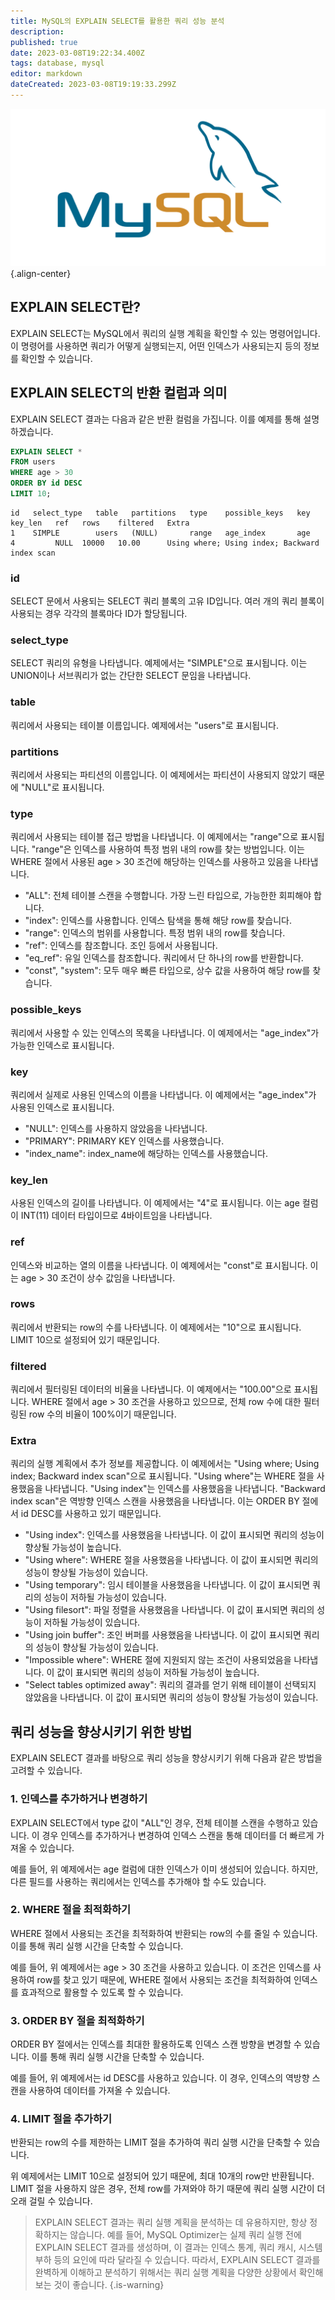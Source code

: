 ```yaml
---
title: MySQL의 EXPLAIN SELECT를 활용한 쿼리 성능 분석
description: 
published: true
date: 2023-03-08T19:22:34.400Z
tags: database, mysql
editor: markdown
dateCreated: 2023-03-08T19:19:33.299Z
---
```


![mysql-logo.png](/mysql-logo.png){.align-center}

## EXPLAIN SELECT란?

EXPLAIN SELECT는 MySQL에서 쿼리의 실행 계획을 확인할 수 있는 명령어입니다. 이 명령어를 사용하면 쿼리가 어떻게 실행되는지, 어떤 인덱스가 사용되는지 등의 정보를 확인할 수 있습니다.

## EXPLAIN SELECT의 반환 컬럼과 의미
EXPLAIN SELECT 결과는 다음과 같은 반환 컬럼을 가집니다. 이를 예제를 통해 설명하겠습니다.

```sql
EXPLAIN SELECT *
FROM users
WHERE age > 30
ORDER BY id DESC
LIMIT 10;
```

```
id   select_type   table   partitions   type    possible_keys   key    key_len   ref   rows    filtered   Extra
1    SIMPLE        users   (NULL)       range   age_index       age    4         NULL  10000   10.00      Using where; Using index; Backward index scan

```

### id

SELECT 문에서 사용되는 SELECT 쿼리 블록의 고유 ID입니다. 여러 개의 쿼리 블록이 사용되는 경우 각각의 블록마다 ID가 할당됩니다.
  
### select_type

SELECT 쿼리의 유형을 나타냅니다. 예제에서는 "SIMPLE"으로 표시됩니다. 이는 UNION이나 서브쿼리가 없는 간단한 SELECT 문임을 나타냅니다.

### table

쿼리에서 사용되는 테이블 이름입니다. 예제에서는 "users"로 표시됩니다.

### partitions

쿼리에서 사용되는 파티션의 이름입니다. 이 예제에서는 파티션이 사용되지 않았기 때문에 "NULL"로 표시됩니다.

### type

쿼리에서 사용되는 테이블 접근 방법을 나타냅니다. 이 예제에서는 "range"으로 표시됩니다. "range"은 인덱스를 사용하여 특정 범위 내의 row를 찾는 방법입니다. 이는 WHERE 절에서 사용된 age > 30 조건에 해당하는 인덱스를 사용하고 있음을 나타냅니다.

- "ALL": 전체 테이블 스캔을 수행합니다. 가장 느린 타입으로, 가능한한 회피해야 합니다.
- "index": 인덱스를 사용합니다. 인덱스 탐색을 통해 해당 row를 찾습니다.
- "range": 인덱스의 범위를 사용합니다. 특정 범위 내의 row를 찾습니다.
- "ref": 인덱스를 참조합니다. 조인 등에서 사용됩니다.
- "eq_ref": 유일 인덱스를 참조합니다. 쿼리에서 단 하나의 row를 반환합니다.
- "const", "system": 모두 매우 빠른 타입으로, 상수 값을 사용하여 해당 row를 찾습니다.

### possible_keys	

쿼리에서 사용할 수 있는 인덱스의 목록을 나타냅니다. 이 예제에서는 "age_index"가 가능한 인덱스로 표시됩니다.

### key

쿼리에서 실제로 사용된 인덱스의 이름을 나타냅니다. 이 예제에서는 "age_index"가 사용된 인덱스로 표시됩니다. 

- "NULL": 인덱스를 사용하지 않았음을 나타냅니다.
- "PRIMARY": PRIMARY KEY 인덱스를 사용했습니다.
- "index_name": index_name에 해당하는 인덱스를 사용했습니다.

### key_len

사용된 인덱스의 길이를 나타냅니다. 이 예제에서는 "4"로 표시됩니다. 이는 age 컬럼이 INT(11) 데이터 타입이므로 4바이트임을 나타냅니다.

### ref

인덱스와 비교하는 열의 이름을 나타냅니다. 이 예제에서는 "const"로 표시됩니다. 이는 age > 30 조건이 상수 값임을 나타냅니다. 

### rows

쿼리에서 반환되는 row의 수를 나타냅니다. 이 예제에서는 "10"으로 표시됩니다. LIMIT 10으로 설정되어 있기 때문입니다.

### filtered

쿼리에서 필터링된 데이터의 비율을 나타냅니다. 이 예제에서는 "100.00"으로 표시됩니다. WHERE 절에서 age > 30 조건을 사용하고 있으므로, 전체 row 수에 대한 필터링된 row 수의 비율이 100%이기 때문입니다.

### Extra

쿼리의 실행 계획에서 추가 정보를 제공합니다. 이 예제에서는 "Using where; Using index; Backward index scan"으로 표시됩니다. "Using where"는 WHERE 절을 사용했음을 나타냅니다. "Using index"는 인덱스를 사용했음을 나타냅니다. "Backward index scan"은 역방향 인덱스 스캔을 사용했음을 나타냅니다. 이는 ORDER BY 절에서 id DESC를 사용하고 있기 때문입니다.

- "Using index": 인덱스를 사용했음을 나타냅니다. 이 값이 표시되면 쿼리의 성능이 향상될 가능성이 높습니다.
- "Using where": WHERE 절을 사용했음을 나타냅니다. 이 값이 표시되면 쿼리의 성능이 향상될 가능성이 있습니다.
- "Using temporary": 임시 테이블을 사용했음을 나타냅니다. 이 값이 표시되면 쿼리의 성능이 저하될 가능성이 있습니다.
- "Using filesort": 파일 정렬을 사용했음을 나타냅니다. 이 값이 표시되면 쿼리의 성능이 저하될 가능성이 있습니다.
- "Using join buffer": 조인 버퍼를 사용했음을 나타냅니다. 이 값이 표시되면 쿼리의 성능이 향상될 가능성이 있습니다.
- "Impossible where": WHERE 절에 지원되지 않는 조건이 사용되었음을 나타냅니다. 이 값이 표시되면 쿼리의 성능이 저하될 가능성이 높습니다.
- "Select tables optimized away": 쿼리의 결과를 얻기 위해 테이블이 선택되지 않았음을 나타냅니다. 이 값이 표시되면 쿼리의 성능이 향상될 가능성이 있습니다.

## 쿼리 성능을 향상시키기 위한 방법

EXPLAIN SELECT 결과를 바탕으로 쿼리 성능을 향상시키기 위해 다음과 같은 방법을 고려할 수 있습니다.

### 1. 인덱스를 추가하거나 변경하기

EXPLAIN SELECT에서 type 값이 "ALL"인 경우, 전체 테이블 스캔을 수행하고 있습니다. 이 경우 인덱스를 추가하거나 변경하여 인덱스 스캔을 통해 데이터를 더 빠르게 가져올 수 있습니다.

예를 들어, 위 예제에서는 age 컬럼에 대한 인덱스가 이미 생성되어 있습니다. 하지만, 다른 필드를 사용하는 쿼리에서는 인덱스를 추가해야 할 수도 있습니다.

### 2. WHERE 절을 최적화하기
 
WHERE 절에서 사용되는 조건을 최적화하여 반환되는 row의 수를 줄일 수 있습니다. 이를 통해 쿼리 실행 시간을 단축할 수 있습니다.

예를 들어, 위 예제에서는 age > 30 조건을 사용하고 있습니다. 이 조건은 인덱스를 사용하여 row를 찾고 있기 때문에, WHERE 절에서 사용되는 조건을 최적화하여 인덱스를 효과적으로 활용할 수 있도록 할 수 있습니다.

### 3. ORDER BY 절을 최적화하기
ORDER BY 절에서는 인덱스를 최대한 활용하도록 인덱스 스캔 방향을 변경할 수 있습니다. 이를 통해 쿼리 실행 시간을 단축할 수 있습니다.

예를 들어, 위 예제에서는 id DESC를 사용하고 있습니다. 이 경우, 인덱스의 역방향 스캔을 사용하여 데이터를 가져올 수 있습니다.

### 4. LIMIT 절을 추가하기
반환되는 row의 수를 제한하는 LIMIT 절을 추가하여 쿼리 실행 시간을 단축할 수 있습니다.

위 예제에서는 LIMIT 10으로 설정되어 있기 때문에, 최대 10개의 row만 반환됩니다. LIMIT 절을 사용하지 않은 경우, 전체 row를 가져와야 하기 때문에 쿼리 실행 시간이 더 오래 걸릴 수 있습니다.

> EXPLAIN SELECT 결과는 쿼리 실행 계획을 분석하는 데 유용하지만, 항상 정확하지는 않습니다.
> 예를 들어, MySQL Optimizer는 실제 쿼리 실행 전에 EXPLAIN SELECT 결과를 생성하며, 이 결과는 인덱스 통계, 쿼리 캐시, 시스템 부하 등의 요인에 따라 달라질 수 있습니다.
> 따라서, EXPLAIN SELECT 결과를 완벽하게 이해하고 분석하기 위해서는 쿼리 실행 계획을 다양한 상황에서 확인해보는 것이 좋습니다.
{.is-warning}
